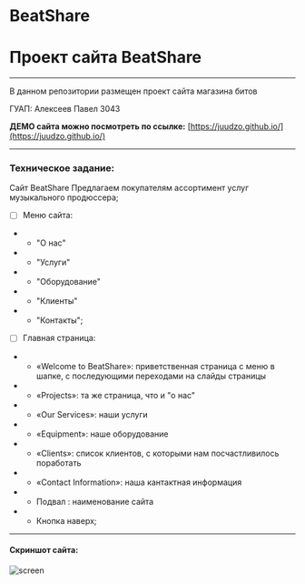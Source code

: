 # BeatShare
Проект сайта BeatShare 
========================================================================================
***
В данном репозитории размещен проект сайта магазина битов


ГУАП: Алексеев Павел 3043

**ДЕМО сайта можно посмотреть по ссылке:** [https://juudzo.github.io/](https://juudzo.github.io/)
***

### Техническое задание:
Сайт BeatShare
Предлагаем покупателям ассортимент услуг музыкального продюссера;
- [ ] Меню сайта:
- - "О нас"
- - "Услуги"
- - "Оборудование"
- - "Клиенты"
- - "Контакты";
- [ ] Главная страница: 
-  - «Welcome to BeatShare»: приветственная страница с меню в шапке, с последующими переходами на слайды страницы
-  - «Projects»: та же страница, что и "о нас"
-  - «Our Services»: наши услуги
-  - «Equipment»: наше оборудование
-  - «Clients»: cписок клиентов, с которыми нам посчастливилось поработать
-  - «Contact Information»: наша кантактная информация
-  - Подвал : наименование сайта
-  - Кнопка наверх;
***

#### Скриншот сайта:

![screen](https://i.ibb.co/R46XfVc/beatshare.jpg)
